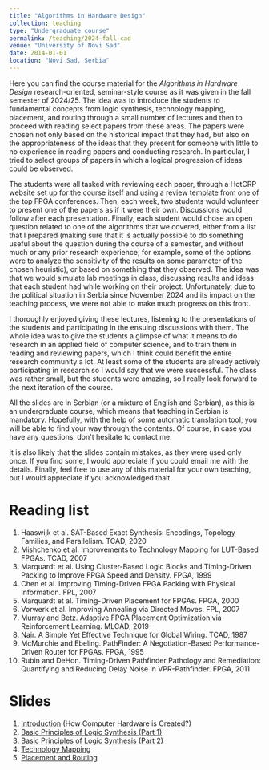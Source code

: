 ```yaml
---
title: "Algorithms in Hardware Design"
collection: teaching
type: "Undergraduate course"
permalink: /teaching/2024-fall-cad
venue: "University of Novi Sad"
date: 2014-01-01
location: "Novi Sad, Serbia"
---
```


Here you can find the course material for the *Algorithms in Hardware Design* research-oriented, seminar-style course as it was given in the fall semester of 2024/25. The idea was to introduce the students to fundamental concepts from logic synthesis, technology mapping, placement, and routing through a small number of lectures and then to proceed with reading select papers from these areas. The papers were chosen not only based on the historical impact that they had, but also on the appropriateness of the ideas that they present for someone with little to no experience in reading papers and conducting research. In particular, I tried to select groups of papers in which a logical progression of ideas could be observed. 

The students were all tasked with reviewing each paper, through a HotCRP website set up for the course itself and using a review template from one of the top FPGA conferences. Then, each week, two students would volunteer to present one of the papers as if it were their own. Discussions would follow after each presentation. Finally, each student would chose an open question related to one of the algorithms that we covered, either from a list that I prepared (making sure that it is actually possible to do something useful about the question during the course of a semester, and without much or any prior research experience; for example, some of the options were to analyze the sensitivity of the results on some parameter of the chosen heuristic), or based on something that they observed. The idea was that we would simulate lab meetings in class, discussing results and ideas that each student had while working on their project. Unfortunately, due to the political situation in Serbia since November 2024 and its impact on the teaching process, we were not able to make much progress on this front. 

I thoroughly enjoyed giving these lectures, listening to the presentations of the students and participating in the ensuing discussions with them. The whole idea was to give the students a glimpse of what it means to do research in an applied field of computer science, and to train them in reading and reviewing papers, which I think could benefit the entire research community a lot. At least some of the students are already actively participating in research so I would say that we were successful. The class was rather small, but the students were amazing, so I really look forward to the next iteration of the course.

All the slides are in Serbian (or a mixture of English and Serbian), as this is an undergraduate course, which means that teaching in Serbian is mandatory. Hopefully, with the help of some automatic translation tool, you will be able to find your way through the contents. Of course, in case you have any questions, don't hesitate to contact me. 

It is also likely that the slides contain mistakes, as they were used only once. If you find some, I would appreciate if you could email me with the details. Finally, 
feel free to use any of this material for your own teaching, but I would appreciate if you acknowledged thait.

Reading list
======
1. Haaswijk et al. SAT-Based Exact Synthesis: Encodings, Topology Families, and Parallelism. TCAD, 2020
2. Mishchenko et al. Improvements to Technology Mapping for LUT-Based FPGAs. TCAD, 2007
3. Marquardt et al. Using Cluster-Based Logic Blocks and Timing-Driven Packing to Improve FPGA Speed and Density. FPGA, 1999
4. Chen et al. Improving Timing-Driven FPGA Packing with Physical Information. FPL, 2007
5. Marquardt et al. Timing-Driven Placement for FPGAs. FPGA, 2000
6. Vorwerk et al. Improving Annealing via Directed Moves. FPL, 2007
7. Murray and Betz. Adaptive FPGA Placement Optimization via Reinforcement Learning. MLCAD, 2019
8. Nair. A Simple Yet Effective Technique for Global Wiring. TCAD, 1987
9. McMurchie and Ebeling. PathFinder: A Negotiation-Based Performance-Driven Router for FPGAs. FPGA, 1995
10. Rubin and DeHon. Timing-Driven Pathfinder Pathology and Remediation: Quantifying and Reducing Delay Noise in VPR-Pathfinder. FPGA, 2011

Slides
======
1. [Introduction](http://stefannikolicns.github.io/files/seminarski_rad_c_eda_predavanje_1.pdf) (How Computer Hardware is Created?)
2. [Basic Principles of Logic Synthesis (Part 1)](http://stefannikolicns.github.io/files/seminarski_rad_c_eda_predavanje_2.pdf)
3. [Basic Principles of Logic Synthesis (Part 2)](http://stefannikolicns.github.io/files/seminarski_rad_c_eda_predavanje_3.pdf)
4. [Technology Mapping](http://stefannikolicns.github.io/files/seminarski_rad_c_eda_predavanje_4.pdf)
5. [Placement and Routing](http://stefannikolicns.github.io/files/seminarski_rad_c_eda_predavanje_5.pdf)
